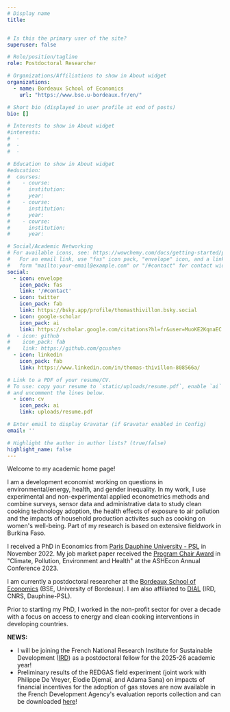 ```yaml
---
# Display name
title:


# Is this the primary user of the site?
superuser: false

# Role/position/tagline
role: Postdoctoral Researcher

# Organizations/Affiliations to show in About widget
organizations:
  - name: Bordeaux School of Economics
    url: "https://www.bse.u-bordeaux.fr/en/"

# Short bio (displayed in user profile at end of posts)
bio: []

# Interests to show in About widget
#interests:
#  - 
#  - 
#  -

# Education to show in About widget
#education:
#  courses:
#    - course:
#      institution:
#      year:
#    - course:
#      institution:
#      year:
#    - course:
#      institution: 
#      year: 

# Social/Academic Networking
# For available icons, see: https://wowchemy.com/docs/getting-started/page-builder/#icons
#   For an email link, use "fas" icon pack, "envelope" icon, and a link in the
#   form "mailto:your-email@example.com" or "/#contact" for contact widget.
social:
  - icon: envelope
    icon_pack: fas
    link: '/#contact'
  - icon: twitter
    icon_pack: fab
    link: https://bsky.app/profile/thomasthivillon.bsky.social
  - icon: google-scholar
    icon_pack: ai
    link: https://scholar.google.com/citations?hl=fr&user=MuoKE2KqnaEC
#  - icon: github
#    icon_pack: fab
#    link: https://github.com/gcushen
  - icon: linkedin
    icon_pack: fab
    link: https://www.linkedin.com/in/thomas-thivillon-808566a/

# Link to a PDF of your resume/CV.
# To use: copy your resume to `static/uploads/resume.pdf`, enable `ai` icons in `params.toml`,
# and uncomment the lines below.
  - icon: cv
    icon_pack: ai
    link: uploads/resume.pdf

# Enter email to display Gravatar (if Gravatar enabled in Config)
email: ''

# Highlight the author in author lists? (true/false)
highlight_name: false
---
```


Welcome to my academic home page!

I am a development economist working on questions in environmental/energy, health, and gender inequality. In my work, I use experimental and non-experimental applied econometrics methods and combine surveys, sensor data and administrative data to study clean cooking technology adoption, the health effects of exposure to air pollution and the impacts of household production activites such as cooking on women's well-being. Part of my research is based on extensive fieldwork in Burkina Faso.

I received a PhD in Economics from [Paris Dauphine University - PSL](https://dauphine.psl.eu/en/) in November 2022. My job market paper received the [Program Chair Award](https://www.ashecon.org/2023-ashecon-program-chair-awards/) in "Climate, Pollution, Environment and Health" at the ASHEcon Annual Conference 2023.

I am currently a postdoctoral researcher at the [Bordeaux School of Economics](https://www.bse.u-bordeaux.fr/) (BSE, University of Bordeaux). I am also affiliated to [DIAL](https://dial.ird.fr/en/) (IRD, CNRS, Dauphine-PSL).

Prior to starting my PhD, I worked in the non-profit sector for over a decade with a focus on access to energy and clean cooking interventions in developing countries.

**NEWS:**
- I will be joining the French National Research Institute for Sustainable Development ([IRD](https://www.bse.u-bordeaux.fr/)) as a postdoctoral fellow for the 2025-26 academic year!
- Preliminary results of the REDGAS field experiment (joint work with Philippe De Vreyer, Élodie Djemaï, and Adama Sana) on impacts of financial incentives for the adoption of gas stoves are now available in the French Development Agency's evaluation reports collection and can be downloaded [here](https://www.afd.fr/en/ressources/reducing-pollution-cooking-smoke-key-lessons-redgas-randomized-study-burkina-faso)! 









